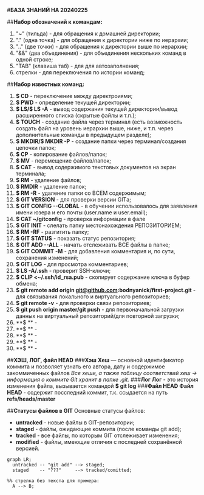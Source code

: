 #**БАЗА ЗНАНИЙ НА 20240225**

##**Набор обозначений к командам:**
1. "~" (тильда) - для обращения к домашней директории;
2. "." (одна точка) - для обращения к директории ниже по иерархии;
3. ".." (две точки) - для обращения к директории выше по иерархии;
4. "&&" (два объединения) - для объединения нескольких команд в одной строке;
5. "TAB" (клавиша таб) - для для автозаполнения;
6. стрелки - для переключения по истории команд;

##**Набор известных команд:**
1. **$ CD** - переключение между директроиями;
2. **$ PWD** - определение текущей директории;
3. **$ LS/$ LS -A** - вывод содержания текущей директории/вывод расширенного списка (скрытые файлы и т.п.);  
4. **$ TOUCH** - создание файла через терминал (есть возможность создать файл на уровень иерархии выше, ниже, и т.п. через дополнительные команды в предыдущем разделе);
5. **$ MKDIR/$ MKDIR -P** - создание папки через терминал/создания цепочки папок; 
6. **$ CP** - копирование файлов/папок;
7. **$ MV** - перемещение файлов/папок;
8. **$ CAT** - вывод содержимого текстовых документов на экран терминала;
9. **$ RM** - удаление файлов;
10. **$ RMDIR** - удаление папок;
11. **$ RM -R** - удаление папки со ВСЕМ содержимым;
12. **$ GIT VERSION** - для проверки версии GITа;
13. **$ GIT CONFIG --GLOBAL** - в обучении использовалось для заявления имени юзера и его почты (user.name и user.email);
14. **$ CAT ~/gitconfig** - проверка информации в фале
15. **$ GIT INIT** - слелать папку местонахождения РЕПОЗИТОРИЕМ;
16. **$ RM -RF** - разгитить папку;
17. **$ GIT STATUS** - показать статус репозитория;
18. **$ GIT ADD --ALL** - начать отслеживать ВСЕ файлы в папке;
19. **$ GIT COMMIT -M** - для добавления комментария и, по сути, сохранения изменений;
20. **$ GIT LOG** - для просмотра комментариев;
21. **$ LS -A/.ssh** - проверит SSH-ключи;
22. **$ CLIP <~/.ssh/id_rsa.pub** - скопирует содержание ключа в буфер обмена; 
23. **$ git remote add origin git@github.com:bodnyanick/first-project.git** - для связывания локального и виртуального репозиториев;
24. **$ git remote -v** - для проверки связи репозиториев; 
25. **$ git push origin master/git push** - для первоначальной загрузки данных на виртуальный репозиторий/для повторной загрузки; 
26. **$ ** - 
27. **$ ** - 
28. **$ ** - 
29. **$ ** - 
30. **$ ** - 

##**ХЭШ, ЛОГ, файл HEAD**
###**Хэш**
**Хеш** — основной идентификатор коммита и позволяет узнать его автора, дату и содержимое закоммиченных файлов
*Все хеши, а также таблицу соответствий хеш → информация о коммите Git хранит в папке .git.*
###**Лог**
**Лог** - это история изменения файла, вызывается командой **$ git log**
###**Файл HEAD**
**Файл HEAD** - содержит посследний коммит, т.к. ссыдается на путь **refs/heads/master**

##**Статусы файлов в GIT**
Основные статусы файлов: 
- **untracked** - новые файлы в GIT-репозитории;
- **staged** - файлы, ожидающие коммита (после команды git add);
- **tracked** - все файлы, по которым GIT отслеживает изменения;
- **modified** - файлы, имеющие отличия с последней сохранённой версией.

```mermaid
graph LR;
  untracked -- "git add" --> staged;
  staged    -- "???"     --> tracked/comitted;

%% стрелка без текста для примера: 
  A --> B;
``` 



